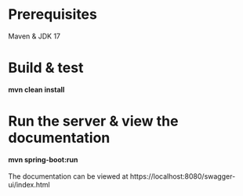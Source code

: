 # Prerequisites
Maven & JDK 17

# Build & test
**mvn clean install**

# Run the server & view the documentation
**mvn spring-boot:run** \
\
The documentation can be viewed at https://localhost:8080/swagger-ui/index.html

